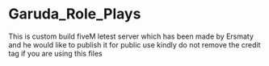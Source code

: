 # Garuda_Role_Plays
This is custom build fiveM letest server which has been made by Ersmaty and he would like to publish it for public use kindly do not remove the credit tag if you are using this files 
